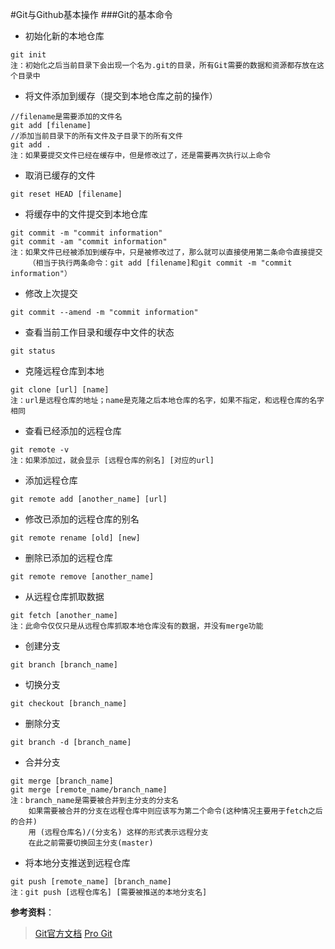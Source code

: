 #Git与Github基本操作
###Git的基本命令
* 初始化新的本地仓库
```
git init
注：初始化之后当前目录下会出现一个名为.git的目录，所有Git需要的数据和资源都存放在这个目录中
```
* 将文件添加到缓存（提交到本地仓库之前的操作）
```
//filename是需要添加的文件名
git add [filename]
//添加当前目录下的所有文件及子目录下的所有文件
git add .
注：如果要提交文件已经在缓存中，但是修改过了，还是需要再次执行以上命令
```
* 取消已缓存的文件
```
git reset HEAD [filename]
```
* 将缓存中的文件提交到本地仓库
```
git commit -m "commit information"
git commit -am "commit information"
注：如果文件已经被添加到缓存中，只是被修改过了，那么就可以直接使用第二条命令直接提交
	（相当于执行两条命令：git add [filename]和git commit -m "commit information"）
```
* 修改上次提交
```
git commit --amend -m "commit information"
```
* 查看当前工作目录和缓存中文件的状态
```
git status
```
* 克隆远程仓库到本地
```
git clone [url] [name]
注：url是远程仓库的地址；name是克隆之后本地仓库的名字，如果不指定，和远程仓库的名字相同
```
* 查看已经添加的远程仓库
```
git remote -v
注：如果添加过，就会显示 [远程仓库的别名] [对应的url]
```
* 添加远程仓库
```
git remote add [another_name] [url]
```
* 修改已添加的远程仓库的别名
```
git remote rename [old] [new]
```
* 删除已添加的远程仓库
```
git remote remove [another_name]
```

* 从远程仓库抓取数据
```
git fetch [another_name]
注：此命令仅仅只是从远程仓库抓取本地仓库没有的数据，并没有merge功能
```
* 创建分支
```
git branch [branch_name]
```
* 切换分支
```
git checkout [branch_name]
```
* 删除分支
```
git branch -d [branch_name]
```
* 合并分支
```
git merge [branch_name]
git merge [remote_name/branch_name]
注：branch_name是需要被合并到主分支的分支名
	如果需要被合并的分支在远程仓库中则应该写为第二个命令(这种情况主要用于fetch之后的合并)
	用 (远程仓库名)/(分支名) 这样的形式表示远程分支
	在此之前需要切换回主分支(master)	
```
* 将本地分支推送到远程仓库
```
git push [remote_name] [branch_name]
注：git push [远程仓库名] [需要被推送的本地分支名]
```
**参考资料**：
> [Git官方文档](https://git-scm.com/docs)
> [Pro Git](http://iissnan.com/progit/)